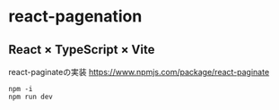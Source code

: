 # react-pagenation

## React × TypeScript × Vite 

react-paginateの実装
https://www.npmjs.com/package/react-paginate

```
npm -i
npm run dev
```
